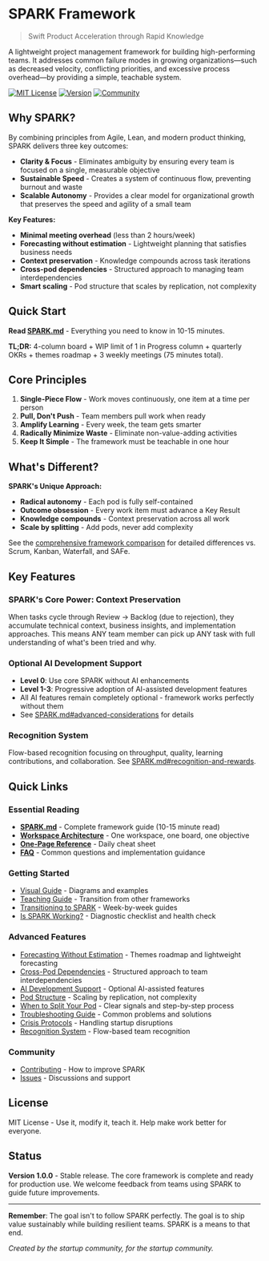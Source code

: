 # SPARK Framework

> Swift Product Acceleration through Rapid Knowledge

A lightweight project management framework for building high-performing teams. It addresses common failure modes in growing organizations—such as decreased velocity, conflicting priorities, and excessive process overhead—by providing a simple, teachable system.

[![MIT License](https://img.shields.io/badge/License-MIT-blue.svg)](LICENSE)
[![Version](https://img.shields.io/badge/Version-1.0.0-green.svg)](SPARK.md)
[![Community](https://img.shields.io/badge/Community-Welcome-orange.svg)](CONTRIBUTING.md)

## Why SPARK?

By combining principles from Agile, Lean, and modern product thinking, SPARK delivers three key outcomes:

- **Clarity & Focus** - Eliminates ambiguity by ensuring every team is focused on a single, measurable objective
- **Sustainable Speed** - Creates a system of continuous flow, preventing burnout and waste
- **Scalable Autonomy** - Provides a clear model for organizational growth that preserves the speed and agility of a small team

**Key Features:**
- **Minimal meeting overhead** (less than 2 hours/week)
- **Forecasting without estimation** - Lightweight planning that satisfies business needs
- **Context preservation** - Knowledge compounds across task iterations
- **Cross-pod dependencies** - Structured approach to managing team interdependencies
- **Smart scaling** - Pod structure that scales by replication, not complexity

## Quick Start

**Read [SPARK.md](SPARK.md)** - Everything you need to know in 10-15 minutes.

**TL;DR:** 4-column board + WIP limit of 1 in Progress column + quarterly OKRs + themes roadmap + 3 weekly meetings (75 minutes total).

## Core Principles

1. **Single-Piece Flow** - Work moves continuously, one item at a time per person
2. **Pull, Don't Push** - Team members pull work when ready
3. **Amplify Learning** - Every week, the team gets smarter
4. **Radically Minimize Waste** - Eliminate non-value-adding activities
5. **Keep It Simple** - The framework must be teachable in one hour

## What's Different?

**SPARK's Unique Approach:**
- **Radical autonomy** - Each pod is fully self-contained
- **Outcome obsession** - Every work item must advance a Key Result  
- **Knowledge compounds** - Context preservation across all work
- **Scale by splitting** - Add pods, never add complexity

See the [comprehensive framework comparison](SPARK.md#how-spark-differs-from-other-frameworks) for detailed differences vs. Scrum, Kanban, Waterfall, and SAFe.

## Key Features

### SPARK's Core Power: Context Preservation
When tasks cycle through Review → Backlog (due to rejection), they accumulate technical context, business insights, and implementation approaches. This means ANY team member can pick up ANY task with full understanding of what's been tried and why.

### Optional AI Development Support
- **Level 0**: Use core SPARK without AI enhancements
- **Level 1-3**: Progressive adoption of AI-assisted development features
- All AI features remain completely optional - framework works perfectly without them
- See [SPARK.md#advanced-considerations](SPARK.md#advanced-considerations) for details

### Recognition System
Flow-based recognition focusing on throughput, quality, learning contributions, and collaboration. See [SPARK.md#recognition-and-rewards](SPARK.md#recognition-and-rewards).

## Quick Links

### Essential Reading
- **[SPARK.md](SPARK.md)** - Complete framework guide (10-15 minute read)
- **[Workspace Architecture](SPARK.md#workspace-architecture-principle)** - One workspace, one board, one objective
- **[One-Page Reference](reference/One-Page-Reference.md)** - Daily cheat sheet
- **[FAQ](SPARK.md#faq)** - Common questions and implementation guidance

### Getting Started
- [Visual Guide](guides/Visual-Guide.md) - Diagrams and examples
- [Teaching Guide](guides/Teaching-Guide.md) - Transition from other frameworks
- [Transitioning to SPARK](SPARK.md#transitioning-to-spark) - Week-by-week guides
- [Is SPARK Working?](SPARK.md#is-spark-working-for-you) - Diagnostic checklist and health check

### Advanced Features
- [Forecasting Without Estimation](SPARK.md#forecasting-without-estimation) - Themes roadmap and lightweight forecasting
- [Cross-Pod Dependencies](SPARK.md#managing-cross-pod-dependencies) - Structured approach to team interdependencies
- [AI Development Support](SPARK.md#advanced-considerations) - Optional AI-assisted features
- [Pod Structure](SPARK.md#scaling-beyond-10-people) - Scaling by replication, not complexity
- [When to Split Your Pod](SPARK.md#when-to-split-your-pod) - Clear signals and step-by-step process
- [Troubleshooting Guide](SPARK.md#troubleshooting-common-issues) - Common problems and solutions
- [Crisis Protocols](protocols/) - Handling startup disruptions
- [Recognition System](SPARK.md#recognition-and-rewards) - Flow-based team recognition

### Community
- [Contributing](CONTRIBUTING.md) - How to improve SPARK
- [Issues](../../issues) - Discussions and support

## License

MIT License - Use it, modify it, teach it. Help make work better for everyone.

## Status

**Version 1.0.0** - Stable release. The core framework is complete and ready for production use. We welcome feedback from teams using SPARK to guide future improvements.

---

**Remember**: The goal isn't to follow SPARK perfectly. The goal is to ship value sustainably while building resilient teams. SPARK is a means to that end.

*Created by the startup community, for the startup community.*
